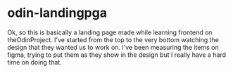 # odin-landingpga
Ok, so this is basically a landing page made while learning frontend on theOdinProject.
I've started from the top to the very bottom watching the design that they wanted us to work on.
I've been measuring the items on figma, trying to put them as they show in the design but I really have a hard time on doing that. 
